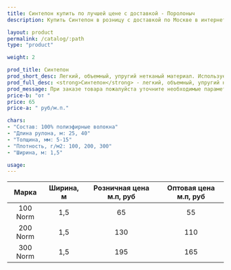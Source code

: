 ```yaml
---
title: Синтепон купить по лучшей цене с доставкой - Поролоныч
description: Купить Синтепон в розницу с доставкой по Москве в интернет-магазине Поролоныча.

layout: product
permalink: /catalog/:path
type: "product"

weight: 2

prod_title: Синтепон
prod_short_desc: Легкий, объемный, упругий нетканый материал. Используется как наполнитель, утеплитель или в качестве фильтра.
prod_full_desc: <strong>Синтепон</strong> - легкий, объемный, упругий нетканый материал, в котором смесь полиэфирных волокон скрепляется клеевым (эмульсионным) или термическим способом. Преимущества синтепона заключаются в легкости, хороших теплозащитных свойствах и малом весе. Синтепон используется как утеплитель, фильтровальный материал.
prod_message: При заказе товара пожалуйста уточните необходимые параметры (марку и количество).
price-b: "от "
price: 65
price-a: " руб/м.п."

chars:
- "Состав: 100% полиэфирные волокна"
- "Длина рулона, м: 25, 40"
- "Толщина, мм: 5-15"
- "Плотность, г/м2: 100, 200, 300"
- "Ширина, м: 1,5"

usage:
---
```

| Марка | Ширина, м | Розничная цена м.п, руб | Оптовая цена м.п, руб |
|:--:|:--:|:--:|:--:|
|100 Norm|1,5|65|55|
|200 Norm|1,5|130|110|
|300 Norm|1,5|195|165|
